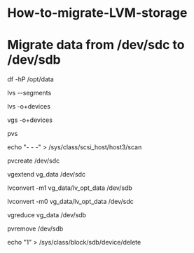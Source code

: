 # How-to-migrate-LVM-storage

# Migrate data from /dev/sdc to /dev/sdb

df -hP /opt/data

lvs --segments

lvs -o+devices

vgs -o+devices

pvs

echo "- - -" > /sys/class/scsi_host/host3/scan

pvcreate /dev/sdc

vgextend vg_data /dev/sdc

lvconvert -m1 vg_data/lv_opt_data /dev/sdb

lvconvert -m0 vg_data/lv_opt_data /dev/sdc

vgreduce vg_data /dev/sdb

pvremove /dev/sdb

echo "1" > /sys/class/block/sdb/device/delete
